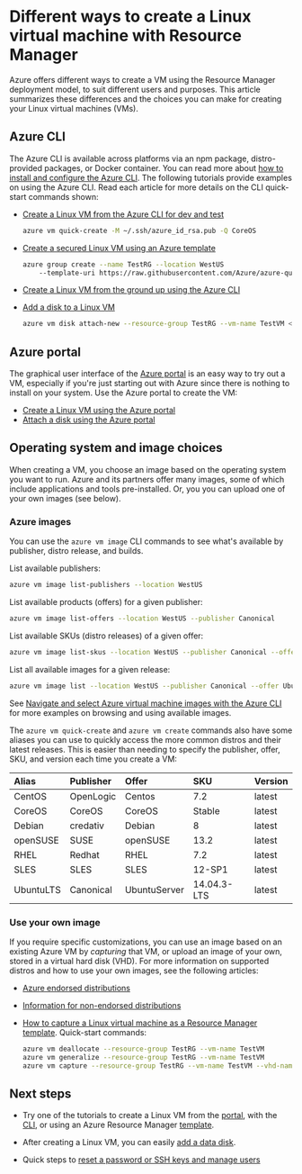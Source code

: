 <properties
	pageTitle="Different ways to create a Linux VM | Azure"
	description="Lists the different ways to create a Linux virtual machine on Azure and links to tools and tutorials for each method."
	services="virtual-machines-linux"
	documentationCenter=""
	authors="iainfoulds"
	manager="timlt"
	editor=""
	tags="azure-resource-manager"/>

<tags
	ms.service="virtual-machines-linux"
	ms.date="07/06/2016"
	wacn.date=""/>

# Different ways to create a Linux virtual machine with Resource Manager

Azure offers different ways to create a VM using the Resource Manager deployment model, to suit different users and purposes. This article summarizes these differences and the choices you can make for creating your Linux virtual machines (VMs).

## Azure CLI 

The Azure CLI is available across platforms via an npm package, distro-provided packages, or Docker container. You can read more about [how to install and configure the Azure CLI](/documentation/articles/xplat-cli-install/). The following tutorials provide examples on using the Azure CLI. Read each article for more details on the CLI quick-start commands shown:

* [Create a Linux VM from the Azure CLI for dev and test](/documentation/articles/virtual-machines-linux-quick-create-cli/)

	```bash
	azure vm quick-create -M ~/.ssh/azure_id_rsa.pub -Q CoreOS
	```

* [Create a secured Linux VM using an Azure template](/documentation/articles/virtual-machines-linux-create-ssh-secured-vm-from-template/)

	```bash
	azure group create --name TestRG --location WestUS 
		--template-uri https://raw.githubusercontent.com/Azure/azure-quickstart-templates/master/101-vm-sshkey/azuredeploy.json
	```

* [Create a Linux VM from the ground up using the Azure CLI](/documentation/articles/virtual-machines-linux-create-cli-complete/)

* [Add a disk to a Linux VM](/documentation/articles/virtual-machines-linux-add-disk/)

	```bash
	azure vm disk attach-new --resource-group TestRG --vm-name TestVM <size-in-GB>
	```

## Azure portal

The graphical user interface of the [Azure portal](https://portal.azure.cn) is an easy way to try out a VM, especially if you're just starting out with Azure since there is nothing to install on your system. Use the Azure portal to create the VM:

* [Create a Linux VM using the Azure portal](/documentation/articles/virtual-machines-linux-quick-create-portal/) 
* [Attach a disk using the Azure portal](/documentation/articles/virtual-machines-linux-attach-disk-portal/)

## Operating system and image choices
When creating a VM, you choose an image based on the operating system you want to run. Azure and its partners offer many images, some of which include applications and tools pre-installed. Or, you you can upload one of your own images (see below).

### Azure images
You can use the `azure vm image` CLI commands to see what's available by publisher, distro release, and builds.

List available publishers:

```bash
azure vm image list-publishers --location WestUS
```

List available products (offers) for a given publisher:

```bash
azure vm image list-offers --location WestUS --publisher Canonical
```

List available SKUs (distro releases) of a given offer:

```bash
azure vm image list-skus --location WestUS --publisher Canonical --offer UbuntuServer
```

List all available images for a given release:

```bash
azure vm image list --location WestUS --publisher Canonical --offer UbuntuServer --sku 16.04.0-LTS
```

See [Navigate and select Azure virtual machine images with the Azure CLI](/documentation/articles/virtual-machines-linux-cli-ps-findimage/) for more examples on browsing and using available images.

The `azure vm quick-create` and `azure vm create` commands also have some aliases you can use to quickly access the more common distros and their latest releases. This is easier than needing to specify the publisher, offer, SKU, and version each time you create a VM:

| Alias     | Publisher | Offer        | SKU         | Version |
|:----------|:----------|:-------------|:------------|:--------|
| CentOS    | OpenLogic | Centos       | 7.2         | latest  |
| CoreOS    | CoreOS    | CoreOS       | Stable      | latest  |
| Debian    | credativ  | Debian       | 8           | latest  |
| openSUSE  | SUSE      | openSUSE     | 13.2        | latest  |
| RHEL      | Redhat    | RHEL         | 7.2         | latest  |
| SLES      | SLES      | SLES         | 12-SP1      | latest  |
| UbuntuLTS | Canonical | UbuntuServer | 14.04.3-LTS | latest  |

### Use your own image

If you require specific customizations, you can use an image based on an existing Azure VM by *capturing* that VM, or upload an image of your own, stored in a virtual hard disk (VHD). For more information on supported distros and how to use your own images, see the following articles:

* [Azure endorsed distributions](/documentation/articles/virtual-machines-linux-endorsed-distros/)

* [Information for non-endorsed distributions](/documentation/articles/virtual-machines-linux-create-upload-generic/)

* [How to capture a Linux virtual machine as a Resource Manager template](/documentation/articles/virtual-machines-linux-capture-image/). Quick-start commands:

	```bash
	azure vm deallocate --resource-group TestRG --vm-name TestVM
	azure vm generalize --resource-group TestRG --vm-name TestVM
	azure vm capture --resource-group TestRG --vm-name TestVM --vhd-name-prefix CapturedVM
	```

## Next steps

* Try one of the tutorials to create a Linux VM from the [portal](/documentation/articles/virtual-machines-linux-quick-create-portal/), with the [CLI](/documentation/articles/virtual-machines-linux-quick-create-cli/), or using an Azure Resource Manager [template](/documentation/articles/virtual-machines-linux-cli-deploy-templates/).

* After creating a Linux VM, you can easily [add a data disk](/documentation/articles/virtual-machines-linux-add-disk/).

* Quick steps to [reset a password or SSH keys and manage users](/documentation/articles/virtual-machines-linux-using-vmaccess-extension/)
